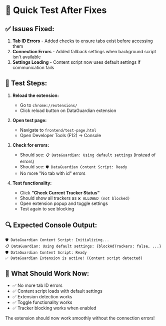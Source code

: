 # 🚀 Quick Test After Fixes

## ✅ **Issues Fixed:**

1. **Tab ID Errors** - Added checks to ensure tabs exist before accessing them
2. **Connection Errors** - Added fallback settings when background script isn't available
3. **Settings Loading** - Content script now uses default settings if communication fails

## 🧪 **Test Steps:**

1. **Reload the extension:**

   - Go to `chrome://extensions/`
   - Click reload button on DataGuardian extension

2. **Open test page:**

   - Navigate to `frontend/test-page.html`
   - Open Developer Tools (F12) → Console

3. **Check for errors:**

   - Should see: `📋 DataGuardian: Using default settings` (instead of errors)
   - Should see: `🛡️ DataGuardian Content Script: Ready`
   - No more "No tab with id" errors

4. **Test functionality:**
   - Click **"Check Current Tracker Status"**
   - Should show all trackers as `❌ ALLOWED (not blocked)`
   - Open extension popup and toggle settings
   - Test again to see blocking

## 🔍 **Expected Console Output:**

```
🛡️ DataGuardian Content Script: Initializing...
📋 DataGuardian: Using default settings: {blockAdTrackers: false, ...}
🛡️ DataGuardian Content Script: Ready
✅ DataGuardian Extension is active! (Content script detected)
```

## 🎯 **What Should Work Now:**

- ✅ No more tab ID errors
- ✅ Content script loads with default settings
- ✅ Extension detection works
- ✅ Toggle functionality works
- ✅ Tracker blocking works when enabled

The extension should now work smoothly without the connection errors!
